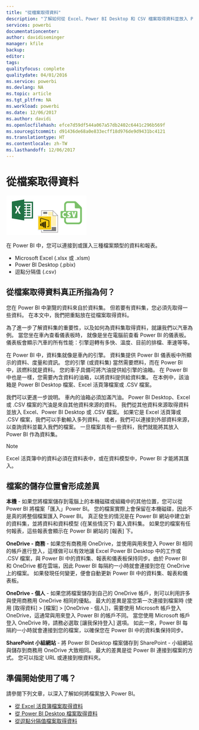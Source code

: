 ```yaml
---
title: "從檔案取得資料"
description: "了解如何從 Excel、Power BI Desktop 和 CSV 檔案取得資料並放入 Power BI"
services: powerbi
documentationcenter: 
author: davidiseminger
manager: kfile
backup: 
editor: 
tags: 
qualityfocus: complete
qualitydate: 04/01/2016
ms.service: powerbi
ms.devlang: NA
ms.topic: article
ms.tgt_pltfrm: NA
ms.workload: powerbi
ms.date: 12/06/2017
ms.author: davidi
ms.openlocfilehash: efce7d59df544a067a57db2402c6441c296b569f
ms.sourcegitcommit: d91436de68a0e833ecff18d976de9d9431bc4121
ms.translationtype: HT
ms.contentlocale: zh-TW
ms.lasthandoff: 12/06/2017
---
```

# <a name="get-data-from-files"></a>從檔案取得資料
![](media/service-get-data-from-files/file_icons.png)

在 Power BI 中，您可以連接到或匯入三種檔案類型的資料和報表。

* Microsoft Excel (.xlsx 或 .xlsm)
* Power BI Desktop (.pbix)
* 逗點分隔值 (.csv)

## <a name="what-does-get-data-from-a-file-really-mean"></a>從檔案取得資料真正所指為何？
您在 Power BI 中瀏覽的資料來自於資料集。 但若要有資料集，您必須先取得一些資料。 在本文中，我們把重點放在從檔案取得資料。

為了進一步了解資料集的重要性，以及如何為資料集取得資料，就讓我們以汽車為例。 當您坐在車內查看儀表板時， 就像是坐在電腦前查看 Power BI 的儀表板。 儀表板會顯示汽車的所有性能：引擎迴轉有多快、溫度、目前的排檔、車速等等。

在 Power BI 中，資料集就像是車內的引擎。 資料集提供 Power BI 儀表板中所顯示的資料、度量和資訊。 您的引擎 (或資料集) 當然需要燃料，而在 Power BI 中，該燃料就是資料。 您的車子具備可將汽油提供給引擎的油箱。 在 Power BI 中也是一樣，您需要內含資料的油箱，以將資料提供給資料集。 在本例中，該油箱是 Power BI Desktop 檔案、Excel 活頁簿檔案或 .CSV 檔案。

我們可以更進一步說明。 車內的油箱必須加滿汽油。 Power BI Desktop、Excel 或 .CSV 檔案的汽油是來自其他資料來源的資料。 我們從其他資料來源取得資料並放入 Excel、Power BI Desktop 或 .CSV 檔案。 如果它是 Excel 活頁簿或 .CSV 檔案，我們可以手動輸入多列資料。 或者，我們可以連接到外部資料來源，以查詢資料並載入我們的檔案。 一旦檔案具有一些資料，我們就能將其放入 Power BI 作為資料集。

> [!NOTE]
> Excel 活頁簿中的資料必須在資料表中，或在資料模型中，Power BI 才能將其匯入。
> 
> 

## <a name="where-your-file-is-saved-makes-a-difference"></a>檔案的儲存位置會形成差異
**本機** - 如果您將檔案儲存到電腦上的本機磁碟或組織中的其他位置，您可以從 Power BI 將檔案「匯入」Power BI。 您的檔案實際上會保留在本機磁碟，因此不是真的將整個檔案匯入 Power BI。 真正發生的情況是在 Power BI 網站中建立新的資料集，並將資料和資料模型 (在某些情況下) 載入資料集。 如果您的檔案有任何報表，這些報表會顯示在 Power BI 網站的 [報表] 下。

**OneDrive - 商務** - 如果您有商務用 OneDrive，並使用與用來登入 Power BI 相同的帳戶進行登入，這樣做可以有效地讓 Excel Power BI Desktop 中的工作或 .CSV 檔案，與 Power BI 中的資料集、報表和儀表板保持同步。由於 Power BI 和 OneDrive 都在雲端，因此 Power BI 每隔約一小時就會連接到您在 OneDrive 上的檔案。 如果發現任何變更，便會自動更新 Power BI 中的資料集、報表和儀表板。

**OneDrive - 個人** - 如果您將檔案儲存到自己的 OneDrive 帳戶，則可以利用許多與使用商務用 OneDrive 相同的優點。 最大的差異是當您第一次連接到檔案時 (使用 [取得資料] > [檔案] > [OneDrive - 個人])，需要使用 Microsoft 帳戶登入 OneDrive，這通常與用來登入 Power BI 的帳戶不同。 當您使用 Microsoft 帳戶登入 OneDrive 時，請務必選取 [讓我保持登入] 選項。 如此一來，Power BI 每隔約一小時就會連接到您的檔案，以確保您在 Power BI 中的資料集保持同步。

**SharePoint 小組網站** - 將 Power BI Desktop 檔案儲存到 SharePoint - 小組網站與儲存到商務用 OneDrive 大致相同。 最大的差異是從 Power BI 連接到檔案的方式。 您可以指定 URL 或連接到根資料夾。

## <a name="ready-to-get-started"></a>準備開始使用了嗎？
請參閱下列文章，以深入了解如何將檔案放入 Power BI。

* [從 Excel 活頁簿檔案取得資料](service-excel-workbook-files.md)
* [從 Power BI Desktop 檔案取得資料](service-desktop-files.md)
* [從逗點分隔值檔案取得資料](service-comma-separated-value-files.md)

